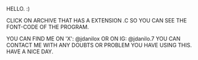 HELLO. :)

CLICK ON ARCHIVE THAT HAS A EXTENSION .C SO YOU CAN SEE THE FONT-CODE OF THE PROGRAM.

YOU CAN FIND ME ON 'X': @jdanilox OR ON IG: @jdanilo.7
YOU CAN CONTACT ME WITH ANY DOUBTS OR PROBLEM YOU HAVE USING THIS.
HAVE A NICE DAY.
